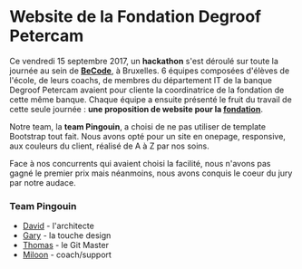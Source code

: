 # Website de la Fondation Degroof Petercam

Ce vendredi 15 septembre 2017, un **hackathon** s'est déroulé sur toute la journée au sein de **[BeCode](http://www.becode.org)**, à Bruxelles. 6 équipes composées d'élèves de l'école, de leurs coachs, de membres du département IT de la banque Degroof Petercam avaient pour cliente la coordinatrice de la fondation de cette même banque. Chaque équipe a ensuite présenté le fruit du travail de cette seule journée : **une proposition de website pour la [fondation](https://www.degroofpetercam.be/fr/qui-sommes-nous/impact-societal)**.

Notre team, la **team Pingouin**, a choisi de ne pas utiliser de template Bootstrap tout fait. Nous avons opté pour un site en onepage, responsive, aux couleurs du client, réalisé de A à Z par nos soins.

Face à nos concurrents qui avaient choisi la facilité, nous n'avons pas gagné le premier prix mais néanmoins, nous avons conquis le coeur du jury par notre audace.

### Team Pingouin
- [David](https://github.com/ddvdv) - l'architecte
- [Gary](https://github.com/GaryLuypaert) - la touche design
- [Thomas](https://github.com/Thomas-Tonneau) - le Git Master
- [Miloon](https://github.com/miloon/) - coach/support

